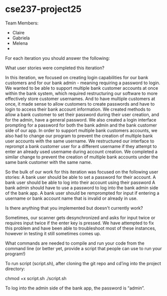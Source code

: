# cse237-project25

Team Members:

* Claire
* Gabriela
* Melena
*

For each iteration you should answer the following:


What user stories were completed this iteration?

In this iteration, we focused on creating login capabilities for our bank customers and for our bank admin - meaning requiring a password to login. We wanted to be able to support multiple bank customer accounts at once within the bank system, which required restructuring our software to more effectively store customer usernames. And to have multiple customers at once, it made sense to allow customers to create passwords and have to login to access their bank account information. We created methods to allow a bank customer to set their password during their user creation, and for the admin, have a general password. We also created a login interface prompting for a password for both the bank admin and the bank customer side of our app.
In order to support multiple bank customers accounts, we also had to change our program to prevent the creation of multiple bank user accounts with the same username. We restructured our interface to reprompt a bank customer user for a different username if they attempt to enter an already used username during account creation. We completed a similar change to prevent the creation of multiple bank accounts under the same bank customer with the same name.

So the bulk of our work for this iteration was focused on the following user stories:
A bank user should be able to set a password for their account.
A bank user should be able to log into their account using their password
A bank admin should have to use a password to log into the bank admin side of the bank app.
A bank user should be remprompted for input if entering a username or bank account name that is invalid or already in use.

Is there anything that you implemented but doesn't currently work?

Sometimes, our scanner gets desynchronized and asks for input twice or requires input twice if the enter key is pressed. We have attempted to fix this problem and have been able to troubleshoot most of these instances, however in testing it still sometimes comes up.

What commands are needed to compile and run your code from the command line (or better yet, provide a script that people can use to run your program!)



To run script (script.sh), after cloning the git repo and cd’ing into the project directory:

chmod +x script.sh ./script.sh

To log into the admin side of the bank app, the password is “admin”.


